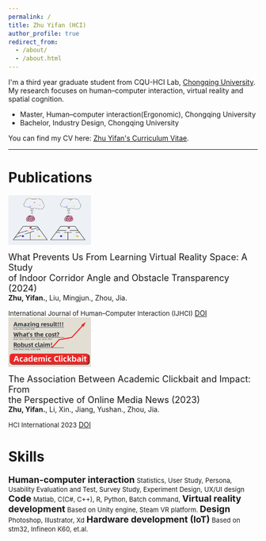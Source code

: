 ```yaml
---
permalink: /
title: Zhu Yifan (HCI)
author_profile: true
redirect_from:
  - /about/
  - /about.html
---
```

I'm a third year graduate student from CQU-HCI Lab, [Chongqing University](https://www.cqu.edu.cn/). My research focuses on human–computer interaction, virtual reality and spatial cognition.

- Master, Human–computer interaction(Ergonomic), Chongqing University
- Bachelor, Industry Design, Chongqing University

You can find my CV here: [Zhu Yifan's Curriculum Vitae](../assets/Zhuyifan_cv_Web.pdf).

---

# Publications
<div style="display: flex; flex-wrap: wrap; align-items: center">
  <img src="../images/Fig abstract-02.png" alt="Image 1" width="167" height="100">
   <p><font color = "white">1</font></p>
   <p><font size = 4>What Prevents Us From Learning Virtual Reality Space: A Study<br> of Indoor Corridor Angle and Obstacle Transparency (2024)</font><br><b>Zhu, Yifan.</b>, Liu, Mingjun., Zhou, Jia.</p>
</div>
<font size = 2>International Journal of Human–Computer Interaction (IJHCI)</font> 
<a href="https://www.tandfonline.com/doi/abs/10.1080/10447318.2024.2364473/">DOI</a>

<br>

<div style="display: flex; flex-wrap: wrap;">
  <img src="../images/Fig abstract-01.png" alt="Image 1" width="167" height="100">
   <p><font color = "white">1</font></p>
   <p><font size = 4>The Association Between Academic Clickbait and Impact: From<br> the Perspective of Online Media News (2023)</font><br><b>Zhu, Yifan.</b>, Li, Xin., Jiang, Yushan., Zhou, Jia.</p>
</div>
<font size = 2>HCI International 2023</font>
<a href="https://doi.org/10.1007/978-3-031-48044-7_32">DOI</a>


# Skills
<font size = 4><b>Human-computer interaction</b></font>
<font size = 2>Statistics, User Study, Persona, Usability Evaluation and Test, Survey Study, Experiment Design, UX/UI design</font>
<font size = 4> <b>Code</b></font>
<font size = 2>Matlab, C(C#, C++), R, Python, Batch command,</font>
<font size = 4><b>Virtual reality development</b></font>
<font size = 2>Based on Unity engine, Steam VR platform. </font>
<font size = 4> <b>Design</b></font>
<font size = 2>Photoshop, Illustrator, Xd</font>
<font size = 4><b>Hardware development (IoT)</b></font>
<font size = 2>Based on stm32, Infineon K60, et.al. </font>
